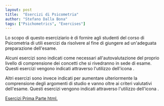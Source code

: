 ```yaml
---
layout: post
title:  "Esercizi di Psicometria"
author: "Stefano Dalla Bona"
tags: ["Psichometrics", "Exercises"]
---
```


Lo scopo di questo eserciziario è di fornire agli studenti del corso di Psicometria di utili esercizi da risolvere al fine di giungere ad un'adeguata preparazione dell'esame. 

Alcuni esercizi sono indicati come necessari all'autovalutazione del proprio livello di comprensione dei concetti che si rivedranno in sede di esame. Questi esercizi vengono indicati attraverso l'utilizzo dell'icona .

Altri esercizi sono invece indicati per aumentare ulteriormente la comprensione degli argomenti di studio e vanno oltre ai criteri valutativi dell'esame. Questi esercizi vengono indicati attraverso l'utilizzo dell'icona .

<a href="https://stefanodallabona.github.io/slides/EserciziUno.html" target="_blank"> Esercizi Prima Parte html.</a>

